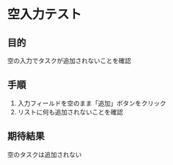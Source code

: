# 空入力テスト

## 目的
空の入力でタスクが追加されないことを確認

## 手順
1. 入力フィールドを空のまま「追加」ボタンをクリック
2. リストに何も追加されないことを確認

## 期待結果
空のタスクは追加されない